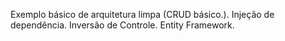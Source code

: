 Exemplo básico de arquitetura limpa (CRUD básico.).
Injeção de dependência.
Inversão de Controle.
Entity Framework.

